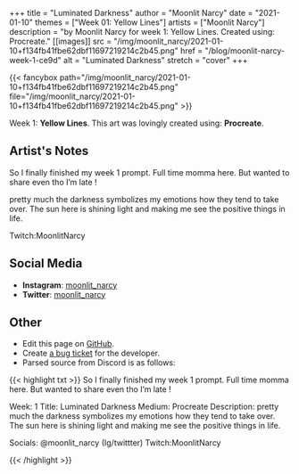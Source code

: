 +++
title =       "Luminated Darkness"
author =      "Moonlit Narcy"
date =        "2021-01-10"
themes =      ["Week 01: Yellow Lines"]
artists =     ["Moonlit Narcy"]
description = "by Moonlit Narcy for week 1: Yellow Lines. Created using: Procreate."
[[images]]
              src = "/img/moonlit_narcy/2021-01-10+f134fb41fbe62dbf11697219214c2b45.png"
              href = "/blog/moonlit-narcy-week-1-ce9d"
              alt = "Luminated Darkness"
              stretch = "cover"
+++


{{< fancybox path="/img/moonlit_narcy/2021-01-10+f134fb41fbe62dbf11697219214c2b45.png" file="/img/moonlit_narcy/2021-01-10+f134fb41fbe62dbf11697219214c2b45.png" >}}


Week 1: **Yellow Lines**. This art was lovingly created using: **Procreate**.

## Artist's Notes

So I finally finished my week 1 prompt. Full time momma here.  But wanted to share even tho I’m late !

pretty much the darkness symbolizes my emotions how they tend to take over. The sun here is shining light and making me see the positive things in life. 

Twitch:MoonlitNarcy

## Social Media

- **Instagram**: <a href='https://instagram.com/moonlit_narcy' target='_blank'>moonlit_narcy</a>
- **Twitter**: <a href='https://twitter.com/moonlit_narcy' target='_blank'>moonlit_narcy</a>


## Other

- Edit this page on [GitHub](https://github.com/teaminkling/web-refresh/edit/main/blog/content/blog/moonlit-narcy-week-1-ce9d.md).
- Create [a bug ticket](https://github.com/teaminkling/web-refresh/issues/new?assignees=&labels=bug&template=problem-report.md&title=) for the developer.
- Parsed source from Discord is as follows:

{{< highlight txt >}}
So I finally finished my week 1 prompt. Full time momma here.  But wanted to share even tho I’m late !

Week: 1
Title: Luminated Darkness 
Medium: Procreate
Description: pretty much the darkness symbolizes my emotions how they tend to take over. The sun here is shining light and making me see the positive things in life. 

Socials: @moonlit_narcy (Ig/twittter) Twitch:MoonlitNarcy


{{< /highlight >}}
